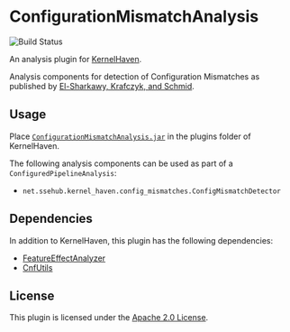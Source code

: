 # ConfigurationMismatchAnalysis

![Build Status](https://jenkins.sse.uni-hildesheim.de/buildStatus/icon?job=KernelHaven_Configuration_Mismatches)

An analysis plugin for [KernelHaven](https://github.com/KernelHaven/KernelHaven).

Analysis components for detection of Configuration Mismatches as published by [El-Sharkawy, Krafczyk, and Schmid](https://dl.acm.org/citation.cfm?id=3106208).

## Usage

Place [`ConfigurationMismatchAnalysis.jar`](https://jenkins.sse.uni-hildesheim.de/view/KernelHaven/job/KernelHaven_Configuration_Mismatches/lastSuccessfulBuild/artifact/build/jar/ConfigurationMismatchAnalysis.jar) in the plugins folder of KernelHaven.

The following analysis components can be used as part of a `ConfiguredPipelineAnalysis`:
* `net.ssehub.kernel_haven.config_mismatches.ConfigMismatchDetector`

## Dependencies

In addition to KernelHaven, this plugin has the following dependencies:
* [FeatureEffectAnalyzer](https://github.com/KernelHaven/FeatureEffectAnalysis)
* [CnfUtils](https://github.com/KernelHaven/CnfUtils)

## License

This plugin is licensed under the [Apache 2.0 License](https://www.apache.org/licenses/LICENSE-2.0.html).
